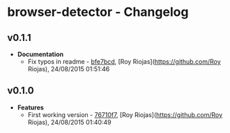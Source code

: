 
# browser-detector - Changelog
## v0.1.1
- **Documentation**
  - Fix typos in readme - [bfe7bcd]( https://github.com/royriojas/browser-detector/commit/bfe7bcd ), [Roy Riojas](https://github.com/Roy Riojas), 24/08/2015 01:51:46

    
## v0.1.0
- **Features**
  - First working version - [76710f7]( https://github.com/royriojas/browser-detector/commit/76710f7 ), [Roy Riojas](https://github.com/Roy Riojas), 24/08/2015 01:40:49

    
